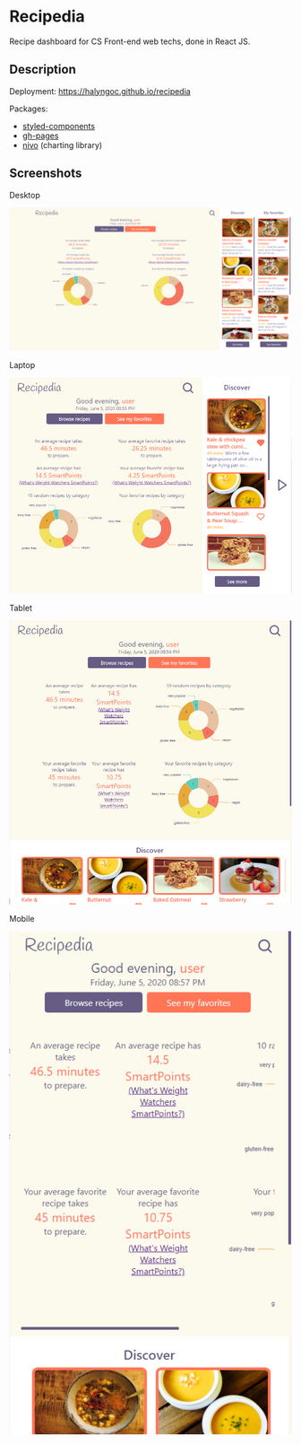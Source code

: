 # Recipedia

Recipe dashboard for CS Front-end web techs, done in React JS.

## Description

Deployment: https://halyngoc.github.io/recipedia

Packages:
- [styled-components](https://styled-components.com/)
- [gh-pages](https://github.com/gitname/react-gh-pages)
- [nivo](https://nivo.rocks/) (charting library)

## Screenshots
Desktop

![Desktop](images/desktop.png)

Laptop

![Laptop](images/laptop.png)

Tablet

![Tablet](images/tablet.png)

Mobile

![Mobile](images/mobile.png)
